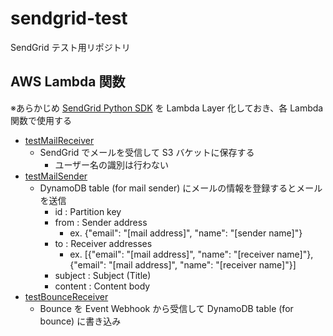 # sendgrid-test

SendGrid テスト用リポジトリ

## AWS Lambda 関数

※あらかじめ [SendGrid Python SDK](https://github.com/sendgrid/sendgrid-python) を Lambda Layer 化しておき、各 Lambda 関数で使用する

- [testMailReceiver](lambda/testMailReceiver/README.md)
  - SendGrid でメールを受信して S3 バケットに保存する
    - ユーザー名の識別は行わない
- [testMailSender](lambda/testMailSender/README.md)
  - DynamoDB table (for mail sender) にメールの情報を登録するとメールを送信
    - id : Partition key
    - from : Sender address
      - ex. {"email": "[mail address]", "name": "[sender name]"}
    - to : Receiver addresses
      - ex. [{"email": "[mail address]", "name": "[receiver name]"}, {"email": "[mail address]", "name": "[receiver name]"}]
    - subject : Subject (Title)
    - content : Content body
- [testBounceReceiver](lambda/testBounceReceiver/README.md)
  - Bounce を Event Webhook から受信して DynamoDB table (for bounce) に書き込み
